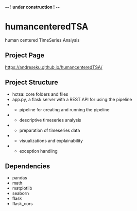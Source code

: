 **-- ! under construction ! --**

# humancenteredTSA
human centered TimeSeries Analysis

## Project Page

https://andreseku.github.io/humancenteredTSA/

## Project Structure
- hctsa: core folders and files
- app.py, a flask server with a REST API for using the pipeline
- - pipeline for creating and running the pipeline
- - descriptive timeseries analysis
- - preparation of timeseries data
- - visualizations and explainability
- - exception handling

## Dependencies
- pandas
- math
- matplotlib
- seaborn
- flask
- flask_cors
